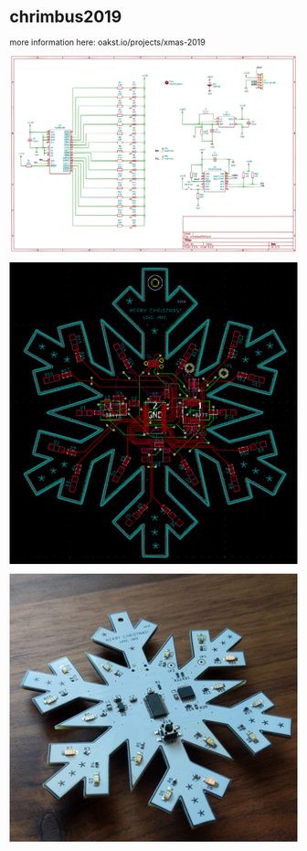 # chrimbus2019

more information here:
oakst.io/projects/xmas-2019


![schematic][schematic]

![pcb][pcb]

![final][final]


[pcb]: pcb.png "PCB"
[schematic]: schematic.png "Schematic"
[final]: final.jpg "Final Product"
